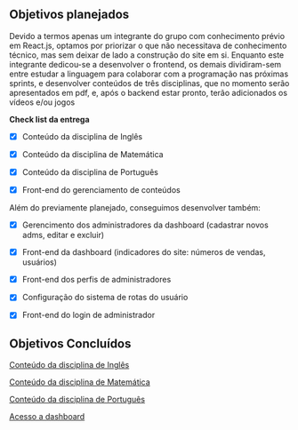 ## Objetivos planejados

Devido a termos apenas um integrante do grupo com conhecimento prévio em React.js, optamos por priorizar o que não necessitava de conhecimento técnico, mas sem deixar de lado a construção do site em si.
Enquanto este integrante dedicou-se a desenvolver o frontend, os demais dividiram-sem entre estudar a linguagem para colaborar com a programação nas próximas sprints, e desenvolver conteúdos de três disciplinas, que no momento serão apresentados em pdf, e, após o backend estar pronto, terão adicionados os vídeos e/ou jogos

**Check list da entrega**

- [x] Conteúdo da disciplina de Inglês
- [x] Conteúdo da disciplina de Matemática
- [x] Conteúdo da disciplina de Português
- [x] Front-end do gerenciamento de conteúdos


Além do previamente planejado, conseguimos desenvolver também:

- [x] Gerencimento dos administradores da dashboard (cadastrar novos adms, editar e excluir)
- [x] Front-end da dashboard (indicadores do site: números de vendas, usuários)
- [x] Front-end dos perfis de administradores
- [x] Configuração do sistema de rotas do usuário
- [x] Front-end do login de administrador



## Objetivos Concluídos

[Conteúdo da disciplina de Inglês](https://github.com/PI-Grupo-3/prot-tipo/tree/master/Conte%C3%BAdo%20das%20Disciplinas/Ingl%C3%AAs)

[Conteúdo da disciplina de Matemática](https://github.com/PI-Grupo-3/prot-tipo/tree/master/Conte%C3%BAdo%20das%20Disciplinas/Matem%C3%A1tica)

[Conteúdo da disciplina de Português](https://github.com/PI-Grupo-3/prot-tipo/tree/master/Conte%C3%BAdo%20das%20Disciplinas/Portugu%C3%AAs)

[Acesso a dashboard](https://determined-bell-89ba3c.netlify.app/)




